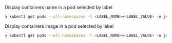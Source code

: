 Display containers name in a pod selected by label

```bash
❯ kubectl get pods --all-namespaces -l <LABEL_NAME>=<LABEL_VALUE> -o jsonpath="{.items[*].spec.containers[*].name}" | tr " " "\n"; echo
```

Display containers image in a pod selected by label

```bash
❯ kubectl get pods --all-namespaces -l <LABEL_NAME>=<LABEL_VALUE> -o jsonpath="{.items[*].spec.containers[*].image}" | tr " " "\n"; echo
```
